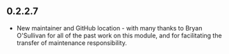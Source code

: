 ## 0.2.2.7

* New maintainer and GitHub location - with many thanks to Bryan O'Sullivan for all of the past work on this module, and for facilitating the transfer of maintenance responsibility.

